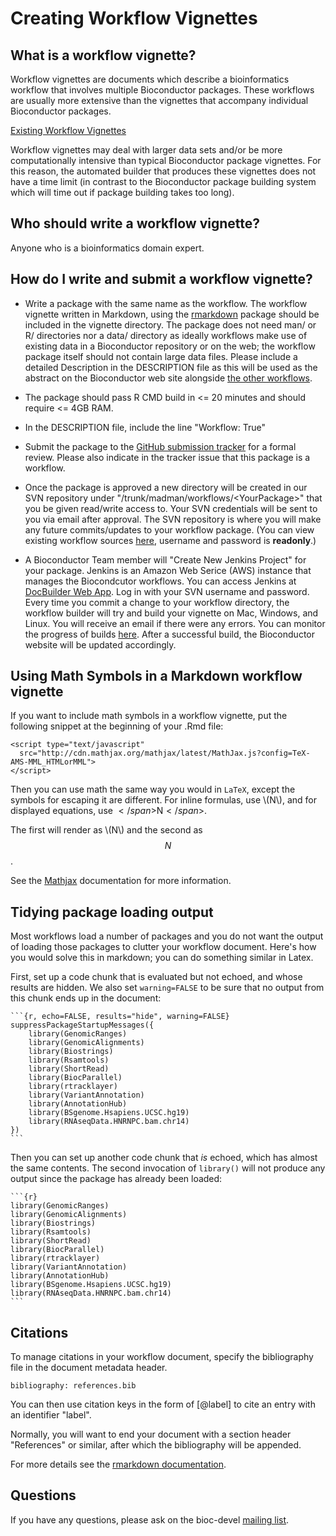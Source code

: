 <script type="text/javascript"
  src="http://cdn.mathjax.org/mathjax/latest/MathJax.js?config=TeX-AMS-MML_HTMLorMML">
</script>

# Creating Workflow Vignettes

## What is a workflow vignette?

Workflow vignettes are documents which describe a bioinformatics workflow that involves 
multiple Bioconductor packages. These workflows are usually more extensive than 
the vignettes that accompany individual Bioconductor packages.

[Existing Workflow Vignettes](/help/workflows/)

Workflow vignettes may deal with larger data sets and/or be more computationally intensive
than typical Bioconductor package vignettes. For this reason, the automated builder that
produces these vignettes does not have a time limit (in contrast to the Bioconductor package 
building system which will time out if package building takes too long).

## Who should write a workflow vignette?

Anyone who is a bioinformatics domain expert.

## How do I write and submit a workflow vignette?

* Write a package with the same name as the workflow. The workflow vignette
 written in Markdown, using the [rmarkdown](http://rmarkdown.rstudio.com/)
 package should be included in the vignette directory. The package does not need
 man/ or R/ directories nor a data/ directory as ideally workflows make use of
 existing data in a Bioconductor repository or on the web; the workflow package
 itself should not contain large data files. Please include a detailed
 Description in the DESCRIPTION file as this will be used as the abstract on the
 Bioconductor web site alongside [the other workflows](/help/workflows/).

* The package should pass R CMD build in <= 20 minutes and should require
  <= 4GB RAM.

* In the DESCRIPTION file, include the line "Workflow: True"

* Submit the package to the [GitHub submission
  tracker](https://github.com/Bioconductor/Contributions) for a formal
  review. Please also indicate in the tracker issue that this package is a
  workflow. 
 
* Once the package is approved a new directory will be created in our SVN repository
  under "/trunk/madman/workflows/\<YourPackage\>" that you be given read/write
  access to. Your SVN credentials will be sent to you via email after
  approval. The SVN repository is where you will make any future commits/updates
  to your workflow package. (You can view existing workflow sources
  [here](https://hedgehog.fhcrc.org/bioconductor/trunk/madman/workflows/),
  username and password is **readonly**.)

* A Bioconductor Team member will "Create New Jenkins Project" for your
  package. Jenkins is an Amazon Web Serice (AWS) instance that manages the
  Biocondcutor workflows. You can access Jenkins at [DocBuilder Web
  App](https://docbuilder.bioconductor.org/app/). Log in with your SVN username
  and password. Every time you commit a change to your workflow directory, the
  workflow builder will try and build your vignette on Mac, Windows, and
  Linux. You will receive an email if there were any errors. You can monitor the
  progress of builds [here](http://docbuilder.bioconductor.org:8080/). After a
  successful build, the Bioconductor website will be updated accordingly. 

## Using Math Symbols in a Markdown workflow vignette

If you want to include math symbols in a workflow vignette, put the following 
snippet at the beginning of your .Rmd file:

    <script type="text/javascript"
      src="http://cdn.mathjax.org/mathjax/latest/MathJax.js?config=TeX-AMS-MML_HTMLorMML">
    </script>

Then you can use math the same way you would in `LaTeX`, except the symbols for escaping it 
are different. For inline formulas, use <span>\\</span>(N<span>\\)</span>, and for displayed 
equations, use <span>$</span>$N<span>$</span>$. 

The first will render as \\(N\\) and the second as $$N$$ .

See the [Mathjax](https://www.mathjax.org/) documentation for
more information.

## Tidying package loading output

Most workflows load a number of packages and you do not want
the output of loading those packages to clutter your workflow 
document. Here's how you would solve this in markdown; you can
do something similar in Latex.

First, set up a code chunk that is evaluated but not echoed, and whose
results are hidden. We also set `warning=FALSE` to be sure that 
no output from this chunk ends up in the document:

    ```{r, echo=FALSE, results="hide", warning=FALSE}
    suppressPackageStartupMessages({
        library(GenomicRanges)
        library(GenomicAlignments) 
        library(Biostrings)
        library(Rsamtools)
        library(ShortRead)
        library(BiocParallel)
        library(rtracklayer)
        library(VariantAnnotation)
        library(AnnotationHub)
        library(BSgenome.Hsapiens.UCSC.hg19)
        library(RNAseqData.HNRNPC.bam.chr14)
    })
    ```

Then you can set up another code chunk that *is* echoed,
which has almost the same contents. The second invocation of `library()`
will not produce any output since the package has already been loaded:


    ```{r}
    library(GenomicRanges)
    library(GenomicAlignments) 
    library(Biostrings)
    library(Rsamtools)
    library(ShortRead)
    library(BiocParallel)
    library(rtracklayer)
    library(VariantAnnotation)
    library(AnnotationHub)
    library(BSgenome.Hsapiens.UCSC.hg19)
    library(RNAseqData.HNRNPC.bam.chr14)
    ```

## Citations

To manage citations in your workflow document,
specify the bibliography file in the document metadata header.

    bibliography: references.bib
    
You can then use citation keys in the form of [@label] to cite an entry with an identifier "label".

Normally, you will want to end your document with a section header "References" or similar, after which the bibliography will be appended.

For more details see the [rmarkdown documentation](http://rmarkdown.rstudio.com/authoring_pandoc_markdown.html#citations).

## Questions

If you have any questions, please ask on the bioc-devel
[mailing list](/help/mailing-list).



